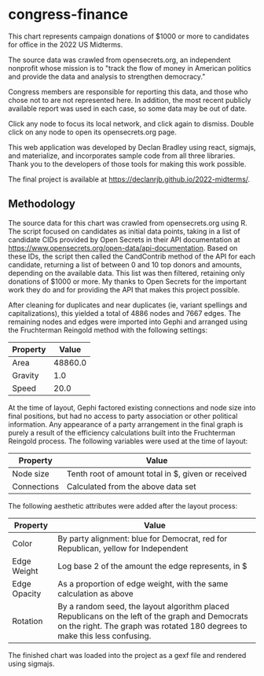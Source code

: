 # congress-finance

This chart represents campaign donations of $1000 or more to candidates for office in the 2022 US Midterms.

The source data was crawled from opensecrets.org, an independent nonprofit whose mission is to "track the flow of money in American politics and provide the data and analysis to strengthen democracy."

Congress members are responsible for reporting this data, and those who chose not to are not represented here. In addition, the most recent publicly available report was used in each case, so some data may be out of date.

Click any node to focus its local network, and click again to dismiss. Double click on any node to open its opensecrets.org page.

This web application was developed by Declan Bradley using react, sigmajs, and materialize, and incorporates sample code from all three libraries. Thank you to the developers of those tools for making this work possible.

The final project is available at https://declanrjb.github.io/2022-midterms/.

## Methodology

The source data for this chart was crawled from opensecrets.org using R. The script focused on candidates as initial data points, taking in a list of candidate CIDs provided by Open Secrets in their API documentation at https://www.opensecrets.org/open-data/api-documentation. Based on these IDs, the script then called the CandContrib method of the API for each candidate, returning a list of between 0 and 10 top donors and amounts, depending on the available data. This list was then filtered, retaining only donations of $1000 or more. My thanks to Open Secrets for the important work they do and for providing the API that makes this project possible.

After cleaning for duplicates and near duplicates (ie, variant spellings and capitalizations), this yielded a total of 4886 nodes and 7667 edges. The remaining nodes and edges were imported into Gephi and arranged using the Fruchterman Reingold method with the following settings:

| Property  | Value   |
|-----------|---------|
| Area      | 48860.0 |
| Gravity   | 1.0     |
| Speed     | 20.0    |

At the time of layout, Gephi factored existing connections and node size into final positions, but had no access to party association or other political information. Any appearance of a party arrangement in the final graph is purely a result of the efficiency calculations built into the Fruchterman Reingold process. The following variables were used at the time of layout:

| Property    | Value                                              |
|-------------|----------------------------------------------------|
| Node size   | Tenth root of amount total in $, given or received |
| Connections | Calculated from the above data set                 |

The following aesthetic attributes were added after the layout process:

| Property     | Value                                                                             |
|--------------|-----------------------------------------------------------------------------------|
| Color        | By party alignment: blue for Democrat, red for Republican, yellow for Independent |
| Edge Weight  | Log base 2 of the amount the edge represents, in $                                |
| Edge Opacity | As a proportion of edge weight, with the same calculation as above                |
| Rotation     | By a random seed, the layout algorithm placed Republicans on the left of the graph and Democrats on the right. The graph was rotated 180 degrees to make this less confusing. |

The finished chart was loaded into the project as a gexf file and rendered using sigmajs.
